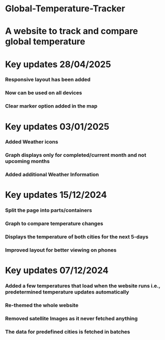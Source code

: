 # Global-Temperature-Tracker
# A website to track and compare global temperature 

# Key updates 28/04/2025
### Responsive layout has been added 
### Now can be used on all devices
### Clear marker option added in the map


# Key updates 03/01/2025
### Added Weather icons 
### Graph displays only for completed/current month and not upcoming months 
### Added additional Weather Information

# Key updates 15/12/2024
### Split the page into parts/containers
### Graph to compare temperature changes 
### Displays the temperature of both cities for the next 5-days
### Improved layout for better viewing on phones

# Key updates 07/12/2024
### Added a few temperatures that load when the website runs i.e., predetermined temperature updates automatically
### Re-themed the whole website
### Removed satellite Images as it never fetched anything 
### The data for predefined cities is fetched in batches
